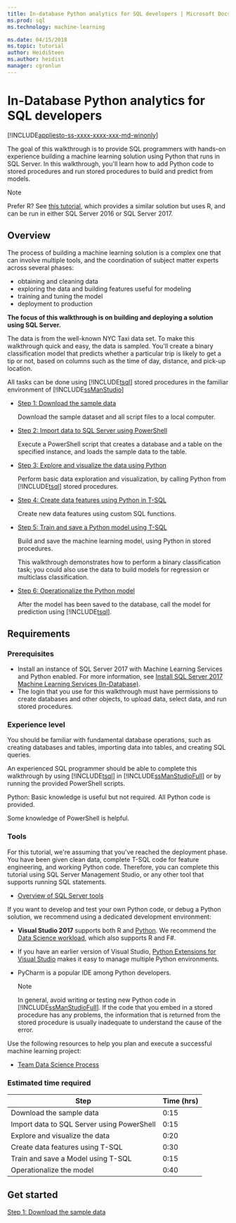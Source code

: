 ```yaml
---
title: In-database Python analytics for SQL developers | Microsoft Docs
ms.prod: sql
ms.technology: machine-learning

ms.date: 04/15/2018  
ms.topic: tutorial
author: HeidiSteen
ms.author: heidist
manager: cgronlun
---
```

# In-Database Python analytics for SQL developers
[!INCLUDE[appliesto-ss-xxxx-xxxx-xxx-md-winonly](../../includes/appliesto-ss-xxxx-xxxx-xxx-md-winonly.md)]

The goal of this walkthrough is to provide SQL programmers with hands-on experience building a machine learning solution using Python that runs in SQL Server. In this walkthrough, you'll learn how to add Python code to stored procedures and run stored procedures to build and predict from models.

> [!NOTE]
> Prefer R? See [this tutorial](sqldev-in-database-r-for-sql-developers.md), which provides a similar solution but uses R, and can be run in either SQL Server 2016 or SQL Server 2017.

## Overview

The process of building a machine learning solution is a complex one that can involve multiple tools, and the coordination of subject matter experts across several phases:

+ obtaining and cleaning data
+ exploring the data and building features useful for modeling
+ training and tuning the model
+ deployment to production

**The focus of this walkthrough is on building and deploying a solution using SQL Server.**

The data is from the well-known NYC Taxi data set. To make this walkthrough quick and easy, the data is sampled. You'll create a binary classification model that predicts whether a particular trip is likely to get a tip or not, based on columns such as the time of day, distance, and pick-up location.

All tasks can be done using [!INCLUDE[tsql](../../includes/tsql-md.md)] stored procedures in the familiar environment of [!INCLUDE[ssManStudio](../../includes/ssmanstudio-md.md)]

- [Step 1: Download the sample data](sqldev-py1-download-the-sample-data.md)

    Download the sample dataset and all script files to a local computer.

- [Step 2: Import data to SQL Server using PowerShell](sqldev-py2-import-data-to-sql-server-using-powershell.md)

    Execute a PowerShell script that creates a database and a table on the specified instance, and loads the sample data to the table.

- [Step 3: Explore and visualize the data using Python](sqldev-py3-explore-and-visualize-the-data.md)

    Perform basic data exploration and visualization, by calling Python from [!INCLUDE[tsql](../../includes/tsql-md.md)] stored procedures.

- [Step 4: Create data features using Python in T-SQL](sqldev-py5-train-and-save-a-model-using-t-sql.md)

    Create new data features using custom SQL functions.
  
- [Step 5: Train and save a Python model using T-SQL](sqldev-py5-train-and-save-a-model-using-t-sql.md)

    Build and save the machine learning model, using Python in stored procedures.
  
    This walkthrough demonstrates how to perform a binary classification task; you could also use the data to build models for regression or multiclass classification.

  
-  [Step 6: Operationalize the Python model](sqldev-py6-operationalize-the-model.md)

    After the model has been saved to the database, call the model for prediction using [!INCLUDE[tsql](../../includes/tsql-md.md)].

## Requirements

### Prerequisites

+ Install an instance of SQL Server 2017 with Machine Learning Services and Python enabled. For more information, see [Install SQL Server 2017 Machine Learning Services (In-Database)](../install/sql-machine-learning-services-windows-install.md).
+ The login that you use for this walkthrough must have permissions to create databases and other objects, to upload data, select data, and run stored procedures.

### Experience level

You should be familiar with fundamental database operations, such as creating databases and tables, importing data into tables, and creating SQL queries.

An experienced SQL programmer should be able to complete this walkthrough by using [!INCLUDE[tsql](../../includes/tsql-md.md)] in [!INCLUDE[ssManStudioFull](../../includes/ssmanstudiofull-md.md)] or by running the provided PowerShell scripts.

Python: Basic knowledge is useful but not required. All Python code is provided.

Some knowledge of PowerShell is helpful.

### Tools

For this tutorial, we're assuming that you've reached the deployment phase. You have been given clean data, complete T-SQL code for feature engineering, and working Python code. Therefore, you can complete this tutorial using SQL Server Management Studio, or any other tool that supports running SQL statements.

+ [Overview of SQL Server tools](https://docs.microsoft.com/sql/tools/overview-sql-tools) 

If you want to develop and test your own Python code, or debug a Python solution, we recommend using a dedicated development environment:

+ **Visual Studio 2017** supports both R and [Python](https://blogs.msdn.microsoft.com/visualstudio/2017/05/12/a-lap-around-python-in-visual-studio-2017/). We recommend the [Data Science workload](https://blogs.msdn.microsoft.com/visualstudio/2016/11/18/data-science-workloads-in-visual-studio-2017-rc/), which also supports R and F#.
+ If you have an earlier version of Visual Studio, [Python Extensions for Visual Studio](https://docs.microsoft.com/visualstudio/python/python-in-visual-studio) makes it easy to manage multiple Python environments.
+ PyCharm is a popular IDE among Python developers.

    > [!NOTE]
    > In general, avoid writing or testing new Python code in [!INCLUDE[ssManStudioFull](../../includes/ssmanstudiofull-md.md)]. If the code that you embed in a stored procedure has any problems, the information that is returned from the stored procedure is usually inadequate to understand the cause of the error.

Use the following resources to help you plan and execute a successful machine learning project:

+ [Team Data Science Process](https://docs.microsoft.com/azure/machine-learning/team-data-science-process/overview)

### Estimated time required

|Step| Time (hrs)|
|----|----|
|Download the sample data| 0:15|
|Import data to SQL Server using PowerShell|0:15|
|Explore and visualize the data|0:20|
|Create data features using T-SQL|0:30|
|Train and save a Model using T-SQL|0:15|
|Operationalize the model|0:40|

## Get started

  [Step 1: Download the sample data](sqldev-py1-download-the-sample-data.md)
